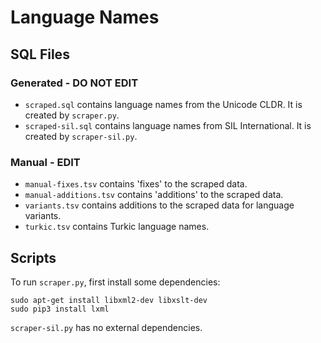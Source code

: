 # Language Names

## SQL Files

### Generated - DO NOT EDIT

- `scraped.sql` contains language names from the Unicode CLDR. It is created
  by `scraper.py`.
- `scraped-sil.sql` contains language names from SIL International. It is
  created by `scraper-sil.py`.

### Manual - EDIT

- `manual-fixes.tsv` contains 'fixes' to the scraped data.
- `manual-additions.tsv` contains 'additions' to the scraped data.
- `variants.tsv` contains additions to the scraped data for language variants.
- `turkic.tsv` contains Turkic language names.

## Scripts

To run `scraper.py`, first install some dependencies:

    sudo apt-get install libxml2-dev libxslt-dev
    sudo pip3 install lxml

`scraper-sil.py` has no external dependencies.
